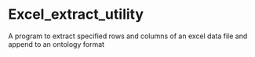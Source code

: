 # Excel_extract_utility

A program to extract specified rows and columns of an excel data file and append to an ontology format
